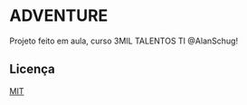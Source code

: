 
# ADVENTURE 

Projeto feito em aula, curso 3MIL TALENTOS TI @AlanSchug!


## Licença

[MIT](https://choosealicense.com/licenses/mit/)

